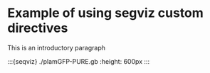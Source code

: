 # Example of using segviz custom directives

This is an introductory paragraph

:::{seqviz} ./plamGFP-PURE.gb
:height: 600px
:::